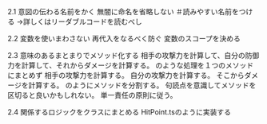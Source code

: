 2.1
意図の伝わる名前をかく
無闇に命名を省略しない
＃読みやすい名前をつける
→詳しくはリーダブルコードを読むべし

2.2
変数を使いまわさない
再代入をなるべく防ぐ
変数のスコープを決める

2.3
意味のあるまとまりでメソッド化する
相手の攻撃力を計算して、自分の防御力を計算して、それからダメージを計算する。
のような処理を１つのメソッドにまとめず
相手の攻撃力を計算する。
自分の攻撃力を計算する。
そこからダメージを計算する。
のようにメソッドを分割する。
句読点を意識してメソッドを区切ると良いかもしれない。
単一責任の原則に従う。

2.4
関係するロジックをクラスにまとめる
HitPoint.tsのように実装する

